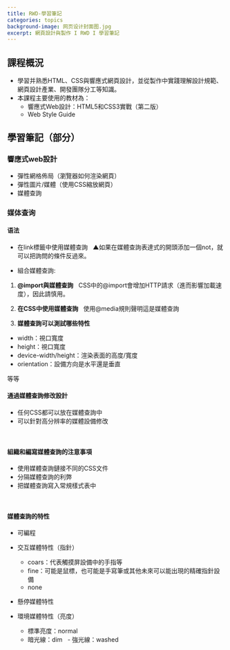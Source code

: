 ```yaml
---
title: RWD-學習筆記
categories: topics
background-image: 网页设计封面图.jpg
excerpt: 網頁設計與製作 I RWD I 學習筆記
---
```


## 課程概況

- 學習并熟悉HTML、CSS與響應式網頁設計，並從製作中實踐理解設計規範、網頁設計產業、開發團隊分工等知識。
- 本課程主要使用的教材為：
   - 響應式Web設計：HTML5和CSS3實戰（第二版）
   - Web Style Guide

## 學習筆記（部分）

### 響應式web設計

- 彈性網格佈局（瀏覽器如何渲染網頁）
- 彈性圖片/媒體（使用CSS縮放網頁）
- 媒體查詢

### 媒体查询

#### 语法

- 在link標籤中使用媒體查詢 
   ▲如果在媒體查詢表達式的開頭添加一個not，就可以把詢問的條件反過來。

- 組合媒體查詢:
   
1. **@import與媒體查詢**
   CSS中的@import會增加HTTP請求（進而影響加載速度），因此請慎用。
   
2. **在CSS中使用媒體查詢**
    使用@media規則聲明這是媒體查詢
   
3. **媒體查詢可以測試哪些特性**
- width：視口寬度
- height：視口寬度
- device-width/height：渲染表面的高度/寬度
- orientation：設備方向是水平還是垂直

等等


#### 通過媒體查詢修改設計

- 任何CSS都可以放在媒體查詢中
- 可以針對高分辨率的媒體設備修改

   
#### 組織和編寫媒體查詢的注意事項

- 使用媒體查詢鏈接不同的CSS文件
- 分隔媒體查詢的利弊
- 把媒體查詢寫入常規樣式表中

   
#### 媒體查詢的特性

- 可編程
- 交互媒體特性（指針）
   
   - coars：代表觸摸屏設備中的手指等
   - fine：可能是鼠標，也可能是手寫筆或其他未來可以能出現的精確指針設備
   - none

- 懸停媒體特性
- 環境媒體特性（亮度）
   - 標準亮度：normal
   - 暗光線：dim
   - 強光線：washed
